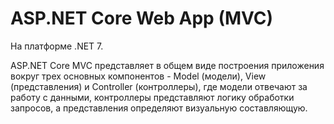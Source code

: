 # ASP.NET Core Web App (MVC)

На платформе .NET 7.

ASP.NET Core MVC представляет в общем виде построения приложения вокруг трех основных компонентов - Model (модели), View (представления) и Controller (контроллеры), где модели отвечают за работу с данными, контроллеры представляют логику обработки запросов, а представления определяют визуальную составляющую.
